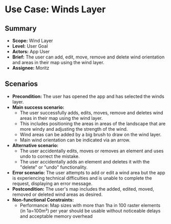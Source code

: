 # Use Case: Winds Layer

## Summary

- **Scope:** Wind Layer
- **Level:** User Goal
- **Actors:** App User
- **Brief:** The user can add, edit, move, remove and delete wind orientation and areas in their map using the wind layer.
- **Assignee:** Moritz

## Scenarios

- **Precondition:**
  The user has opened the app and has selected the winds layer.
- **Main success scenario:**
  - The user successfully adds, edits, moves, remove and deletes wind areas in their map using the wind layer.
  - This includes positioning the areas in areas of the landscape that are more windy and adjusting the strength of the wind.
  - Wind areas can be added by a big brush to draw on the wind layer.
  - Main wind orientation can be indicated via an arrow.
- **Alternative scenario:**
  - The user accidentally edits, moves or removes an element and uses undo to correct the mistake.
  - The user accidentally adds an element and deletes it with the "delete" or "undo" functionality.
- **Error scenario:**
  The user attempts to add or edit a wind area but the app is experiencing technical difficulties and is unable to complete the request, displaying an error message.
- **Postcondition:**
  The user's map includes the added, edited, moved, removed or deleted wind areas as desired.
- **Non-functional Constraints:**
  - Performance: Map sizes with more than 1ha in 100 raster elements (in 1a=100m²) per year should be usable without noticeable delays and acceptable memory overhead
